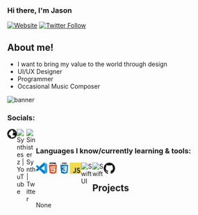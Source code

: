 ### Hi there, I'm Jason

[![Website](https://img.shields.io/website?label=xjason.tech&style=for-the-badge&url=https%3A%2F%2Fxjason.tech)](https://xjason.tech)
[![Twitter Follow](https://img.shields.io/twitter/follow/SinisterSynth?color=1DA1F2&logo=twitter&style=for-the-badge)](https://twitter.com/intent/follow?original_referer=https%3A%2F%2Fgithub.com%2FcodeSTACKr&screen_name=SinisterSynth)

## About me!

- I want to bring my value to the world through design
- UI/UX Designer
- Programmer
- Occasional Music Composer 

![banner](https://github.com/Synthesz/sinisterbot/blob/main/banner.png?raw=true)

### Socials:

[<img align="left" alt="synthesz.xyz" width="22px" src="https://raw.githubusercontent.com/iconic/open-iconic/master/svg/globe.svg" />][website]
[<img align="left" alt="Synthesz | YouTube" width="22px" src="https://cdn.jsdelivr.net/npm/simple-icons@v3/icons/youtube.svg" />][youtube]
[<img align="left" alt="SinisterSynth | Twitter" width="22px" src="https://cdn.jsdelivr.net/npm/simple-icons@v3/icons/twitter.svg" />][twitter]

<br />

### Languages I know/currently learning & tools:

<img align="left" alt="Visual Studio Code" width="26px" src="https://raw.githubusercontent.com/github/explore/80688e429a7d4ef2fca1e82350fe8e3517d3494d/topics/visual-studio-code/visual-studio-code.png" />
<img align="left" alt="HTML5" width="26px" src="https://raw.githubusercontent.com/github/explore/80688e429a7d4ef2fca1e82350fe8e3517d3494d/topics/html/html.png"/>
<img align="left" alt="CSS3" width="26px" src="https://raw.githubusercontent.com/github/explore/80688e429a7d4ef2fca1e82350fe8e3517d3494d/topics/css/css.png"/>
<img align="left" alt="JavaScript" width="26px" src="https://raw.githubusercontent.com/github/explore/80688e429a7d4ef2fca1e82350fe8e3517d3494d/topics/javascript/javascript.png"/>
<img align="left" alt="SwiftUI" width="26px" src="https://img.icons8.com/fluency/100/000000/swiftui.png"/>
<img align="left" alt="Swift" width="26px" src="https://raw.githubusercontent.com/Synthesz/sinisterbot/main/Swift_logo.png?token=ATCQMVEP4OTF3XSFO4NBVTTBF5AD2"/>
<img align="left" alt="GitHub" width="26px" src="https://raw.githubusercontent.com/github/explore/78df643247d429f6cc873026c0622819ad797942/topics/github/github.png"/>

<br />

[website]: https://xjason.tech/
[twitter]: https://twitter.com/SinisterSynth
[youtube]: https://youtube.com/c/Synthesz

## Projects
None
